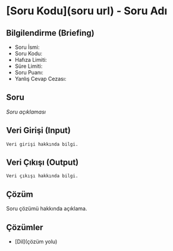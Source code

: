 # [Soru Kodu](soru url) - Soru Adı

## Bilgilendirme (Briefing)
- Soru İsmi:
- Soru Kodu:
- Hafıza Limiti:
- Süre Limiti:
- Soru Puanı:
- Yanlış Cevap Cezası:

## Soru 
*Soru açıklaması*

## Veri Girişi (Input)
    Veri girişi hakkında bilgi.
    
## Veri Çıkışı (Output)
    Veri çıkışı hakkında bilgi.

## Çözüm
Soru çözümü hakkında açıklama. 

## Çözümler
* [Dil](çözüm yolu)
